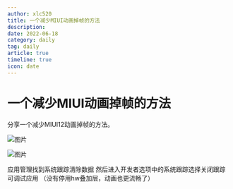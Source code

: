 ```yaml
---
author: xlc520
title: 一个减少MIUI动画掉帧的方法
description: 
date: 2022-06-18
category: daily
tag: daily
article: true
timeline: true
icon: date
---
```


# 一个减少MIUI动画掉帧的方法

分享一个减少MIUI12动画掉帧的方法。

![图片](https://static.linch.eu.org/blogImage/640-16542238760163.jpeg)

![图片](https://static.linch.eu.org/blogImage/640-16542238760162.jpeg)

应用管理找到系统跟踪清除数据
然后进入开发者选项中的系统跟踪选择关闭跟踪可调试应用
（没有停用hw叠加层，动画也更流畅了）